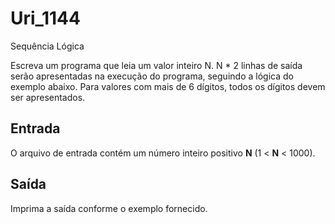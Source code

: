# Uri_1144
Sequência Lógica

Escreva um programa que leia um valor inteiro N. N * 2 linhas de saída serão apresentadas na execução do programa, seguindo a lógica do exemplo abaixo. Para valores com mais de 6 dígitos, todos os dígitos devem ser apresentados.

## Entrada

O arquivo de entrada contém um número inteiro positivo **N** (1 < **N** < 1000).

## Saída

Imprima a saída conforme o exemplo fornecido.
